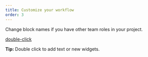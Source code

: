 ```yaml
---
title: Customize your workflow
order: 3
---
```


Change block names if you have other team roles in your project.

[double-click](howTo:sticky-note-emojis-and-tags)

**Tip:** Double click to add text or new widgets.
